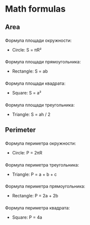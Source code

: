 # Math formulas
## Area
###
Формула площади окружности:
- Circle: S = πR²
###
Формула площади прямоугольника:
- Rectangle: S = ab
###
Формула площади квадрата:
- Square: S = a²
###
Формула площади треугольника:
- Triangle: S = ah / 2
## Perimeter
###
Формула периметра окружности:
- Circle: P = 2πR
###
Формула периметра треугольника:
- Triangle: P = a + b + c
###
Формула периметра прямоугольника:
- Rectangle: P = 2a + 2b
###
Формула периметра квадрата:
- Square: P = 4a

#
